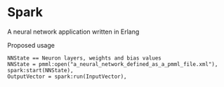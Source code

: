 # Spark
A neural network application written in Erlang

Proposed usage
```
NNState == Neuron layers, weights and bias values
NNState = pmml:open("a_neural_network_defined_as_a_pmml_file.xml"),
spark:start(NNState),
OutputVector = spark:run(InputVector),
```
